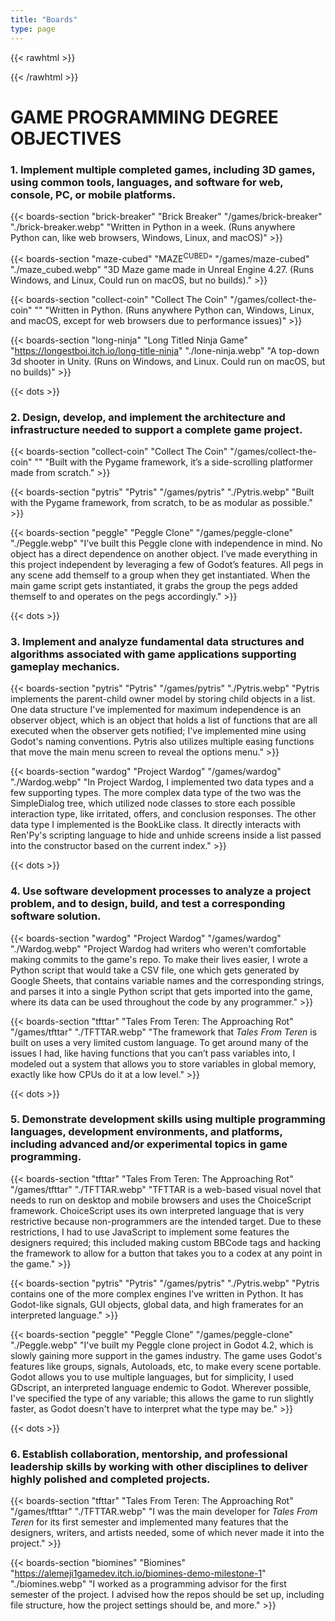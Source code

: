 ```yaml
---
title: "Boards"
type: page
---
```


{{< rawhtml >}}
<style>
  #content li {
    padding-bottom: .5em;
  }
  
  #content li:last-child {
    padding-bottom: 0;
  }

  #collect-coin > .image {
    background: url(/games/collect-the-coin/Collect-The-Coin.webp) center no-repeat, url(/games/collect-the-coin/CTC.webp) repeat;
  }

  head3 {
    color: var(--text-color-90) !important;
  }
</style>
{{< /rawhtml >}}

# GAME PROGRAMMING DEGREE OBJECTIVES

### 1. Implement multiple completed games, including 3D games, using common tools, languages, and software for web, console, PC, or mobile platforms.

{{< boards-section "brick-breaker" "Brick Breaker" "/games/brick-breaker" "./brick-breaker.webp" "Written in Python in a week. (Runs anywhere Python can, like web browsers, Windows, Linux, and macOS)" >}}

{{< boards-section "maze-cubed" "MAZE<sup>CUBED</sup>" "/games/maze-cubed" "./maze_cubed.webp" "3D Maze game made in Unreal Engine 4.27. (Runs Windows, and Linux, Could run on macOS, but no builds)." >}}

{{< boards-section "collect-coin" "Collect The Coin" "/games/collect-the-coin" "" "Written in Python. (Runs anywhere Python can, Windows, Linux, and macOS, except for web browsers due to performance issues)" >}}

{{< boards-section "long-ninja" "Long Titled Ninja Game" "https://longestboi.itch.io/long-title-ninja" "./lone-ninja.webp" "A top-down 3d shooter in Unity. (Runs on Windows, and Linux. Could run on macOS, but no builds)" >}}

{{< dots >}}

### 2. Design, develop, and implement the architecture and infrastructure needed to support a complete game project.

{{< boards-section "collect-coin" "Collect The Coin" "/games/collect-the-coin" "" "Built with the Pygame framework, it’s a side-scrolling platformer made from scratch." >}}

{{< boards-section "pytris" "Pytris" "/games/pytris" "./Pytris.webp" "Built with the Pygame framework, from scratch, to be as modular as possible." >}}

{{< boards-section "peggle" "Peggle Clone" "/games/peggle-clone" "./Peggle.webp" "I’ve built this Peggle clone with independence in mind. No object has a direct dependence on another object. I’ve made everything in this project independent by leveraging a few of Godot’s features. All pegs in any scene add themself to a group when they get instantiated. When the main game script gets instantiated, it grabs the group the pegs added themself to and operates on the pegs accordingly." >}}

{{< dots >}}

### 3. Implement and analyze fundamental data structures and algorithms associated with game applications supporting gameplay mechanics.

{{< boards-section "pytris" "Pytris" "/games/pytris" "./Pytris.webp" "Pytris implements the parent-child owner model by storing child objects in a list. One data structure I've implemented for maximum independence is an observer object, which is an object that holds a list of functions that are all executed when the observer gets notified; I've implemented mine using Godot's naming conventions. Pytris also utilizes multiple easing functions that move the main menu screen to reveal the options menu." >}}

{{< boards-section "wardog" "Project Wardog" "/games/wardog" "./Wardog.webp" "In Project Wardog, I implemented two data types and a few supporting types. The more complex data type of the two was the SimpleDialog tree, which utilized node classes to store each possible interaction type, like irritated, offers, and conclusion responses. The other data type I implemented is the BookLike class. It directly interacts with Ren'Py's scripting language to hide and unhide screens inside a list passed into the constructor based on the current index." >}}

{{< dots >}}

### 4. Use software development processes to analyze a project problem, and to design, build, and test a corresponding software solution.

{{< boards-section "wardog" "Project Wardog" "/games/wardog" "./Wardog.webp" "Project Wardog had writers who weren't comfortable making commits to the game's repo. To make their lives easier, I wrote a Python script that would take a CSV file, one which gets generated by Google Sheets, that contains variable names and the corresponding strings, and parses it into a single Python script that gets imported into the game, where its data can be used throughout the code by any programmer." >}}

{{< boards-section "tfttar" "Tales From Teren: The Approaching Rot" "/games/tfttar" "./TFTTAR.webp" "The framework that _Tales From Teren_ is built on uses a very limited custom language. To get around many of the issues I had, like having functions that you can’t pass variables into, I modeled out a system that allows you to store variables in global memory, exactly like how CPUs do it at a low level." >}}

{{< dots >}}

### 5. Demonstrate development skills using multiple programming languages, development environments, and platforms, including advanced and/or experimental topics in game programming.

{{< boards-section "tfttar" "Tales From Teren: The Approaching Rot" "/games/tfttar" "./TFTTAR.webp" "TFTTAR is a web-based visual novel that needs to run on desktop and mobile browsers and uses the ChoiceScript framework. ChoiceScript uses its own interpreted language that is very restrictive because non-programmers are the intended target. Due to these restrictions, I had to use JavaScript to implement some features the designers required; this included making custom BBCode tags and hacking the framework to allow for a button that takes you to a codex at any point in the game." >}}

{{< boards-section "pytris" "Pytris" "/games/pytris" "./Pytris.webp" "Pytris contains one of the more complex engines I’ve written in Python. It has Godot-like signals, GUI objects, global data, and high framerates for an interpreted language." >}}

{{< boards-section "peggle" "Peggle Clone" "/games/peggle-clone" "./Peggle.webp" "I've built my Peggle clone project in Godot 4.2, which is slowly gaining more support in the games industry. The game uses Godot's features like groups, signals, Autoloads, etc, to make every scene portable. Godot allows you to use multiple languages, but for simplicity, I used GDscript, an interpreted language endemic to Godot. Wherever possible, I've specified the type of any variable; this allows the game to run slightly faster, as Godot doesn't have to interpret what the type may be." >}}

{{< dots >}}

### 6. Establish collaboration, mentorship, and professional leadership skills by working with other disciplines to deliver highly polished and completed projects.

{{< boards-section "tfttar" "Tales From Teren: The Approaching Rot" "/games/tfttar" "./TFTTAR.webp" "I was the main developer for _Tales From Teren_ for its first semester and implemented many features that the designers, writers, and artists needed, some of which never made it into the project." >}}

{{< boards-section "biomines" "Biomines" "https://alemeji1gamedev.itch.io/biomines-demo-milestone-1" "./biomines.webp" "I worked as a programming advisor for the first semester of the project. I advised how the repos should be set up, including file structure, how the project settings should be, and more." >}}


